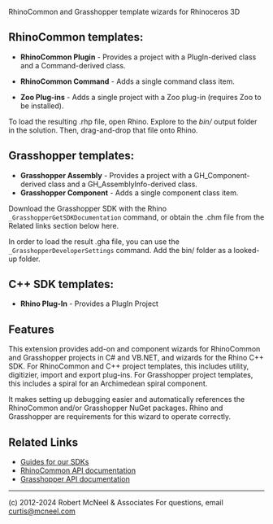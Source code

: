 RhinoCommon and Grasshopper template wizards for Rhinoceros 3D


## RhinoCommon templates:

*   **RhinoCommon Plugin** - Provides a project with a PlugIn-derived class and a Command-derived class.
*   **RhinoCommon Command** - Adds a single command class item.

*   **Zoo Plug-ins** - Adds a single project with a Zoo plug-in (requires Zoo to be installed).

To load the resulting .rhp file, open Rhino. Explore to the _bin/_ output folder in the solution. Then, drag-and-drop that file onto Rhino.

## Grasshopper templates:

*   **Grasshopper Assembly** - Provides a project with a GH_Component-derived class and a GH_AssemblyInfo-derived class.
*   **Grasshopper Component** - Adds a single component class item.

Download the Grasshopper SDK with the Rhino `_GrasshopperGetSDKDocumentation` command, or obtain the .chm file from the Related links section below here.

In order to load the result .gha file, you can use the `_GrasshopperDeveloperSettings` command. Add the bin/ folder as a looked-up folder.

## C++ SDK templates:

*  **Rhino Plug-In** - Provides a PlugIn Project

## Features

This extension provides add-on and component wizards for RhinoCommon and Grasshopper projects in C# and VB.NET, and wizards for the Rhino C++ SDK. For RhinoCommon and C++ project templates, this includes utility, digitizier, import and export plug-ins. For Grasshopper project templates, this includes a spiral for an Archimedean spiral component. 

It makes setting up debugging easier and automatically references the RhinoCommon and/or Grasshopper NuGet packages. Rhino and Grasshopper are requirements for this wizard to operate correctly.

## Related Links

- [Guides for our SDKs](https://developer.rhino3d.com/guides/)
- [RhinoCommon API documentation](https://developer.rhino3d.com/api/rhinocommon/)
- [Grasshopper API documentation](https://developer.rhino3d.com/api/grasshopper/)

---

(c) 2012-2024 Robert McNeel & Associates
For questions, email curtis@mcneel.com